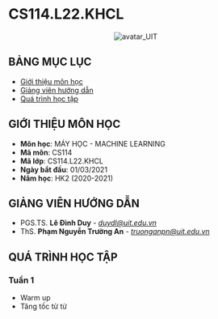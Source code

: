 # CS114.L22.KHCL

<p align="center">
  <img src="https://www.uit.edu.vn/sites/vi/files/banner_uit_0.png" title="avatar_UIT">
</p>

## BẢNG MỤC LỤC
* [Giới thiệu môn học](#gioithieumonhoc)
* [Giảng viên hướng dẫn](#giangvien)
* [Quá trình học tập](#hoatdong)

## GIỚI THIỆU MÔN HỌC
<a name="gioithieumonhoc"></a>
* **Môn học**: MÁY HỌC - MACHINE LEARNING
* **Mã môn**: CS114
* **Mã lớp**: CS114.L22.KHCL
* **Ngày bắt đầu**: 01/03/2021
* **Năm học**: HK2 (2020-2021)

## GIẢNG VIÊN HƯỚNG DẪN
<a name="giangvien"></a>
* PGS.TS. **Lê Đình Duy** - *duydl@uit.edu.vn*
* ThS. **Phạm Nguyễn Trường An** - *truonganpn@uit.edu.vn*

## QUÁ TRÌNH HỌC TẬP
<a name="hoatdong"></a>
### Tuần 1
* Warm up
* Tăng tốc từ từ
